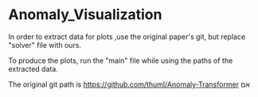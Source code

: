 # Anomaly_Visualization
In order to extract data for plots ,use the original paper's git, but replace "solver" file with ours.

To produce the plots, run the "main" file while using the paths of the extracted data.

The original git path is https://github.com/thuml/Anomaly-Transformer
אם
